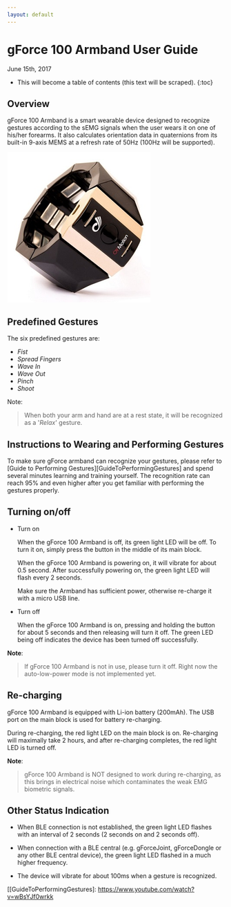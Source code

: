 ```yaml
---
layout: default
---
```


# gForce 100 Armband User Guide

June 15th, 2017

* This will become a table of contents (this text will be scraped).
{:toc}

## Overview
gForce 100 Armband is a smart wearable device designed to recognize gestures
according to the sEMG signals when the user wears it on one of his/her forearms.
It also calculates orientation data in quaternions from its built-in 9-axis
MEMS at a refresh rate of 50Hz (100Hz will be supported).

![gForce100Armband](/assets/images/gForce100Armband.jpg)

## Predefined Gestures
The six predefined gestures are:
* _Fist_
* _Spread Fingers_
* _Wave In_
* _Wave Out_
* _Pinch_
* _Shoot_

Note:
> When both your arm and hand are at a rest state, it will be recognized as a
> '_Relax_' gesture.

## Instructions to Wearing and Performing Gestures
To make sure gForce armband can recognize your gestures, please refer to 
[Guide to Performing Gestures][GuideToPerformingGestures] and spend several minutes 
learning and training yourself. The recognition rate can reach 95% and even higher 
after you get familiar with performing the gestures properly.


## Turning on/off
- Turn on

    When the gForce 100 Armband is off, its green light LED will be off. To turn
    it on, simply press the button in the middle of its main block.

    When the gForce 100 Armband is powering on, it will vibrate for about 0.5 second.
    After successfully powering on, the green light LED will flash every 2
    seconds.

    Make sure the Armband has sufficient power, otherwise re-charge it with
    a micro USB line.

- Turn off

    When the gForce 100 Armband is on, pressing and holding the button for about 5
    seconds and then releasing will turn it off. The green LED being off
    indicates the device has been turned off successfully.

**Note**:
> If gForce 100 Armband is not in use, please turn it off. Right now the
> auto-low-power mode is not implemented yet.

## Re-charging
gForce 100 Armband is equipped with Li-ion battery (200mAh). The USB port on
the main block is used for battery re-charging.

During re-charging, the red light LED on the main block is on. Re-charging will
maximally take 2 hours, and after re-charging completes, the red light LED is
turned off.

**Note**:
>gForce 100 Armband is NOT designed to work during re-charging, as this brings in
>electrical noise which contaminates the weak EMG biometric signals.

## Other Status Indication

- When BLE connection is not established, the green light LED flashes with an
  interval of 2 seconds (2 seconds on and 2 seconds off).

- When connection with a BLE central (e.g. gForceJoint, gForceDongle or any
  other BLE central device), the green light LED flashed in a much higher
  frequency.

- The device will vibrate for about 100ms when a gesture is recognized.

[[GuideToPerformingGestures]: https://www.youtube.com/watch?v=wBsYJf0wrkk
